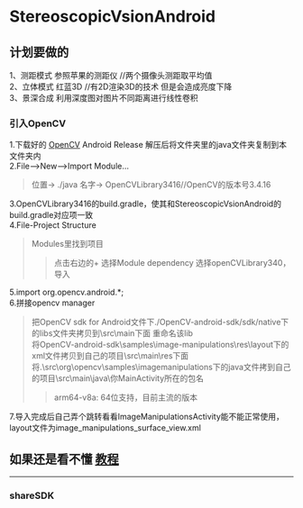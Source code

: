 # StereoscopicVsionAndroid

## 计划要做的
1、测距模式 参照苹果的测距仪 //两个摄像头测距取平均值   
2、立体模式 红蓝3D //有2D渲染3D的技术 但是会造成亮度下降   
3、景深合成 利用深度图对图片不同距离进行线性卷积 

### 引入OpenCV
1.下载好的 [OpenCV](https://opencv.org/releases/) Android Release 解压后将文件夹里的java文件夹复制到本文件夹内   
2.File—>New—>Import Module…     

> 位置->   ./java
> 名字->   OpenCVLibrary3416//OpenCV的版本号3.4.16

3.OpenCVLibrary3416的build.gradle，使其和StereoscopicVsionAndroid的build.gradle对应项一致  
4.File-Project Structure

> Modules里找到项目
> > 点击右边的+
> > 选择Module dependency
> 选择openCVLibrary340，导入

5.import org.opencv.android.*;   
6.拼接opencv manager

> 把OpenCV sdk for Android文件下./OpenCV-android-sdk/sdk/native下的libs文件夹拷贝到\src\main下面 重命名该lib   
> 将OpenCV-android-sdk\samples\image-manipulations\res\layout下的xml文件拷贝到自己的项目\src\main\res下面  
> 将.\src\org\opencv\samples\imagemanipulations下的java文件拷到自己的项目\src\main\java\你MainActivity所在的包名    
>
> > arm64-v8a: 64位支持，目前主流的版本

7.导入完成后自己弄个跳转看看ImageManipulationsActivity能不能正常使用，layout文件为image_manipulations_surface_view.xml
## **如果还是看不懂** [教程](https://blog.csdn.net/qq_33198758/article/details/82984216)
---

### shareSDK


